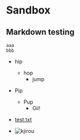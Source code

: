 Sandbox
=======


## Markdown testing
```
aaa
bbb
```

- hip
  - hop
    - jump
- Pip
  - Pup
    - Gii!

- [test.txt](test.txt)
- ![kjirou](http://kjirou.net/hagure-metal.png)
